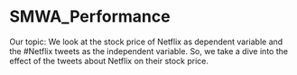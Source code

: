 # SMWA_Performance

Our topic:
We look at the stock price of Netflix as dependent variable and the #Netflix tweets as the independent variable.
So, we take a dive into the effect of the tweets about Netflix on their stock price.


